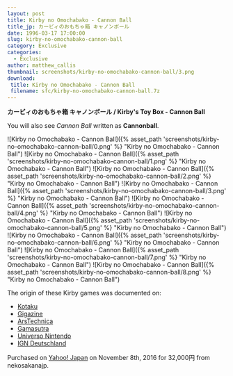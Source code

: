 ```yaml
---
layout: post
title: Kirby no Omochabako - Cannon Ball
title_jp: カービィのおもちゃ箱 キャノンボール
date: 1996-03-17 17:00:00
slug: kirby-no-omochabako-cannon-ball
category: Exclusive
categories:
  - Exclusive
author: matthew_callis
thumbnail: screenshots/kirby-no-omochabako-cannon-ball/3.png
download:
 title: Kirby no Omochabako - Cannon Ball
 filename: sfc/kirby-no-omochabako-cannon-ball.7z
---
```


__カービィのおもちゃ箱 キャノンボール / Kirby's Toy Box - Cannon Ball__

You will also see _Cannon Ball_ written as __Cannonball__.

![Kirby no Omochabako - Cannon Ball]({% asset_path 'screenshots/kirby-no-omochabako-cannon-ball/0.png' %} "Kirby no Omochabako - Cannon Ball")
![Kirby no Omochabako - Cannon Ball]({% asset_path 'screenshots/kirby-no-omochabako-cannon-ball/1.png' %} "Kirby no Omochabako - Cannon Ball")
![Kirby no Omochabako - Cannon Ball]({% asset_path 'screenshots/kirby-no-omochabako-cannon-ball/2.png' %} "Kirby no Omochabako - Cannon Ball")
![Kirby no Omochabako - Cannon Ball]({% asset_path 'screenshots/kirby-no-omochabako-cannon-ball/3.png' %} "Kirby no Omochabako - Cannon Ball")
![Kirby no Omochabako - Cannon Ball]({% asset_path 'screenshots/kirby-no-omochabako-cannon-ball/4.png' %} "Kirby no Omochabako - Cannon Ball")
![Kirby no Omochabako - Cannon Ball]({% asset_path 'screenshots/kirby-no-omochabako-cannon-ball/5.png' %} "Kirby no Omochabako - Cannon Ball")
![Kirby no Omochabako - Cannon Ball]({% asset_path 'screenshots/kirby-no-omochabako-cannon-ball/6.png' %} "Kirby no Omochabako - Cannon Ball")
![Kirby no Omochabako - Cannon Ball]({% asset_path 'screenshots/kirby-no-omochabako-cannon-ball/7.png' %} "Kirby no Omochabako - Cannon Ball")
![Kirby no Omochabako - Cannon Ball]({% asset_path 'screenshots/kirby-no-omochabako-cannon-ball/8.png' %} "Kirby no Omochabako - Cannon Ball")

The origin of these Kirby games was documented on:

- [Kotaku](http://kotaku.com/four-long-lost-kirby-games-found-at-auction-1788716263)
- [Gigazine](http://gigazine.net/news/20161110-save-downloadable-game-future/)
- [ArsTechnica](http://arstechnica.com/gaming/2016/11/these-snes-era-kirby-games-were-considered-lost-until-this-week/)
- [Gamasutra](http://www.gamasutra.com/view/news/285150/Preservationists_find_and_acquire_rare_Kirby_Satellaview_games.php)
- [Universo Nintendo](http://universo-nintendo.com.mx/2016/11/08/cuatro-juegos-kirby-no-omocha-hako/)
- [IGN Deutschland](http://de.ign.com/nintendo/118246/news/vier-verschollene-kirby-minispiele-auf-auktion-aufgetaucht)

Purchased on [Yahoo! Japan](http://page7.auctions.yahoo.co.jp/jp/auction/g193308953) on November 8th, 2016 for 32,000円 from nekosakanajp.
